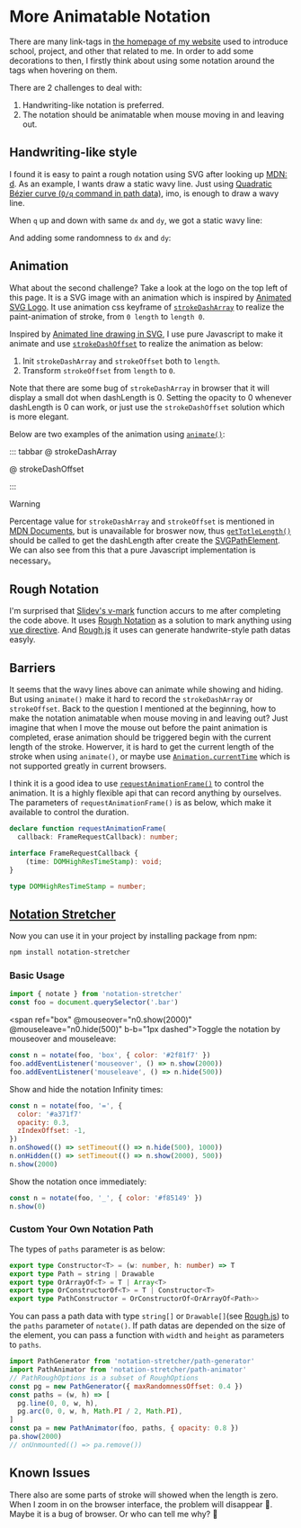 <script setup>
import WavyLine from './components/WavyLine.vue'
import Logo from '../../../components/Logo.vue'
import { ref, onMounted, onUnmounted } from 'vue'

const highlight = ref(null)
const bracket = ref(null)
const box = ref(null)
const circle = ref(null)
const line = ref(null)

const n0 = ref(null)
const n1 = ref(null)
const n2 = ref(null)
const n3 = ref(null)
const n4 = ref(null)

onMounted(async () => {
  const notate = (await import('notation-stretcher')).notate
  n0.value = notate(box.value, 'box', { 
    color: '#2f81f7'
  })
  n1.value = notate(bracket.value, '[]', { 
    color: '#3fb950', 
  })
  n2.value = notate(highlight.value, '=', {
    opacity: 0.3,
    color: '#a371f7',
    zIndexOffset: -1, 
  })
  n3.value = notate(circle.value, 'o', {
    color: '#db6d28',
  })
  n4.value = notate(line.value, '_', {
    color: '#f85149'
  })
  n1.value.show(0)
  n2.value.onShowed(() => {
    setTimeout(() => {
      n2.value.hide(500)
    }, 1000)
  })
  n2.value.onHidden(() => {
    setTimeout(() => {
      n2.value.show(2000)
    }, 500)
  })
  n2.value.show(2000)
  n3.value.show(0)
  n4.value.show(0)
})
onUnmounted(() => {
  [n0, n1, n2, n3, n4].forEach(n => n.value.remove())
})
</script>

# More Animatable Notation

There are many link-tags in [the homepage of my website](https://howcasperwhat.github.io) used to introduce school, project, and other that related to me. In order to add some decorations to then, I firstly think about using some notation around the tags when hovering on them.

There are 2 challenges to deal with:
1. Handwriting-like notation is preferred.
2. The notation should be animatable when mouse moving in and leaving out.

## <span ref="bracket">Handwriting-like</span> style

I found it is easy to paint a rough notation using SVG after looking up [MDN: d](https://developer.mozilla.org/en-US/docs/Web/SVG/Attribute/d). As an example, I wants draw a static wavy line. Just using [Quadratic Bézier curve (`Q/q` command in path data)](https://developer.mozilla.org/en-US/docs/Web/SVG/Attribute/d#quadratic_b%C3%A9zier_curve), imo, is enough to draw a wavy line. 

When `q` up and down with same `dx` and `dy`, we got a static wavy line:

<div flex-center>
   <WavyLine :dynamic="false" />
</div>

And adding some randomness to `dx` and `dy`:

<div flex-center>
   <WavyLine :dynamic="true" />
</div>

## <span ref="circle" p-x-2>Animation</span>

What about the second challenge? Take a look at the logo on the top left of this page. It is a SVG image with an animation which is inspired by [Animated SVG Logo](https://antfu.me/posts/animated-svg-logo). It use animation css keyframe of [`strokeDashArray`](https://developer.mozilla.org/en-US/docs/Web/SVG/Attribute/stroke-dasharray) to realize the paint-animation of stroke, from `0 length` to `length 0`.

Inspired by [Animated line drawing in SVG](https://jakearchibald.com/2013/animated-line-drawing-svg/), I use pure Javascript to make it animate and use [`strokeDashOffset`](https://developer.mozilla.org/en-US/docs/Web/SVG/Attribute/stroke-dasharray) to realize the animation as below:
1. Init `strokeDashArray` and `strokeOffset` both to `length`.
2. Transform `strokeOffset` from `length` to `0`.

Note that there are some bug of `strokeDashArray` in browser that it will display a small dot when dashLength is 0. Setting the opacity to 0 whenever dashLength is 0 can work, or just use the `strokeDashOffset` solution which is more elegant. 

Below are two examples of the animation using [`animate()`](https://developer.mozilla.org/zh-CN/docs/Web/API/Element/animate):

::: tabbar
@ strokeDashArray
<div flex-center h-16>
   <WavyLine :dynamic="true" animate="array" />
</div>

@ strokeDashOffset
<div flex-center h-16>
   <WavyLine :dynamic="true" animate="offset" />
</div>
:::

> [!WARNING]
> Percentage value for `strokeDashArray` and `strokeOffset` is mentioned in [MDN Documents](https://developer.mozilla.org/en-US/docs/Web/SVG/Attribute/stroke-dasharray#dasharray), but is unavailable for broswer now, thus [`getTotleLength()`](https://developer.mozilla.org/en-US/docs/Web/API/SVGGeometryElement/getTotalLength) should be called to get the dashLength after create the [SVGPathElement](https://developer.mozilla.org/en-US/docs/Web/API/SVGPathElement). We can also see from this that a pure Javascript implementation is necessary。

## Rough Notation
I'm surprised that [Slidev's v-mark](https://sli.dev/features/rough-marker#v-mark-directive) function accurs to me after completing the code above. It uses [Rough Notation](https://roughnotation.com/) as a solution to mark anything using [vue directive](https://vuejs.org/guide/reusability/custom-directives.html#custom-directives). And [Rough.js](https://roughjs.com/) it uses can generate handwrite-style path datas easyly.

## Barriers
It seems that the wavy lines above can animate while showing and hiding. But using `animate()` make it hard to record the `strokeDashArray` or `strokeOffset`. Back to the question I mentioned at the beginning, how to make the notation animatable when mouse moving in and leaving out? Just imagine that when I move the mouse out before the paint animation is completed, erase animation should be triggered begin with the current length of the stroke. Howerver, it is hard to get the current length of the stroke when using `animate()`, or maybe use [`Animation.currentTime`](https://developer.mozilla.org/en-US/docs/Web/API/Animation/currentTime) which is not supported greatly in current browsers.

I think it is a good idea to use [`requestAnimationFrame()`](https://developer.mozilla.org/docs/Web/API/DedicatedWorkerGlobalScope/requestAnimationFrame) to control the animation. It is a highly flexible api that can record anything by ourselves. The parameters of `requestAnimationFrame()` is as below, which make it available to control the duration.

``` ts
declare function requestAnimationFrame(
  callback: FrameRequestCallback): number;

interface FrameRequestCallback {
    (time: DOMHighResTimeStamp): void;
}

type DOMHighResTimeStamp = number;
```

## [Notation Stretcher](https://www.npmjs.com/package/notation-stretcher)

Now you can use it in your project by installing package from npm:

``` bash
npm install notation-stretcher
```

### Basic Usage

``` js
import { notate } from 'notation-stretcher'
const foo = document.querySelector('.bar')
```

<span ref="box" @mouseover="n0.show(2000)" @mouseleave="n0.hide(500)" b-b="1px dashed">Toggle the notation by mouseover and mouseleave:</span>

``` js
const n = notate(foo, 'box', { color: '#2f81f7' })
foo.addEventListener('mouseover', () => n.show(2000))
foo.addEventListener('mouseleave', () => n.hide(500))
```

<span ref="highlight">Show and hide the notation Infinity times:</span>

``` js
const n = notate(foo, '=', { 
  color: '#a371f7'
  opacity: 0.3,
  zIndexOffset: -1,
})
n.onShowed(() => setTimeout(() => n.hide(500), 1000))
n.onHidden(() => setTimeout(() => n.show(2000), 500))
n.show(2000)
```

<span ref="line">Show the notation once immediately:</span>

``` js
const n = notate(foo, '_', { color: '#f85149' })
n.show(0)
```

### Custom Your Own Notation Path

The types of `paths` parameter is as below:

``` ts
export type Constructor<T> = (w: number, h: number) => T
export type Path = string | Drawable
export type OrArrayOf<T> = T | Array<T>
export type OrConstructorOf<T> = T | Constructor<T>
export type PathConstructor = OrConstructorOf<OrArrayOf<Path>>
```

You can pass a path data with type `string[]` or `Drawable[]`(see [Rough.js](https://roughjs.com/)) to the `paths` parameter of `notate()`. If path datas are depended on the size of the element, you can pass a function with `width` and `height` as parameters to `paths`.

``` js
import PathGenerator from 'notation-stretcher/path-generator'
import PathAnimator from 'notation-stretcher/path-animator'
// PathRoughOptions is a subset of RoughOptions
const pg = new PathGenerator({ maxRandomnessOffset: 0.4 })
const paths = (w, h) => [
  pg.line(0, 0, w, h),
  pg.arc(0, 0, w, h, Math.PI / 2, Math.PI),
]
const pa = new PathAnimator(foo, paths, { opacity: 0.8 })
pa.show(2000)
// onUnmounted(() => pa.remove())
```

## Known Issues

There also are some parts of stroke will showed when the length is zero. When I zoom in on the browser interface, the problem will disappear 🤨. Maybe it is a
bug of browser. Or who can tell me why? 🤔